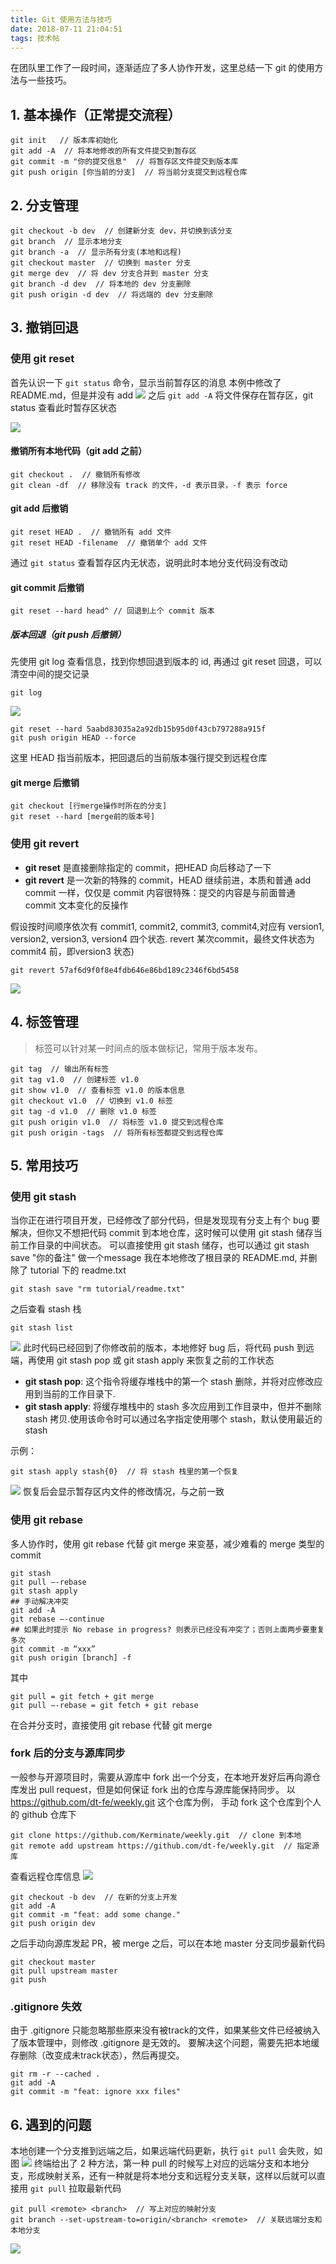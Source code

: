 ```yaml
---
title: Git 使用方法与技巧
date: 2018-07-11 21:04:51
tags: 技术帖
---
```

在团队里工作了一段时间，逐渐适应了多人协作开发，这里总结一下 git 的使用方法与一些技巧。

## 1. 基本操作（正常提交流程）

```
git init   // 版本库初始化
git add -A  // 将本地修改的所有文件提交到暂存区
git commit -m "你的提交信息"  // 将暂存区文件提交到版本库
git push origin [你当前的分支]  // 将当前分支提交到远程仓库
```
<!--more-->

## 2. 分支管理
```
git checkout -b dev  // 创建新分支 dev，并切换到该分支
git branch  // 显示本地分支
git branch -a  // 显示所有分支(本地和远程)
git checkout master  // 切换到 master 分支
git merge dev  // 将 dev 分支合并到 master 分支
git branch -d dev  // 将本地的 dev 分支删除
git push origin -d dev  // 将远端的 dev 分支删除
```

## 3. 撤销回退 
### 使用 git reset
首先认识一下 `git status` 命令，显示当前暂存区的消息
本例中修改了 README.md，但是并没有 add
![](https://i.loli.net/2018/11/20/5bf3a7c6377cb.jpg)
之后 `git add -A` 将文件保存在暂存区，git status 查看此时暂存区状态

![](https://i.loli.net/2018/11/20/5bf3a7c79100d.jpg)

#### 撤销所有本地代码（git add 之前）
```
git checkout .  // 撤销所有修改
git clean -df  // 移除没有 track 的文件，-d 表示目录，-f 表示 force
```

#### git add 后撤销
```
git reset HEAD .  // 撤销所有 add 文件
git reset HEAD -filename  // 撤销单个 add 文件
```
通过 `git status` 查看暂存区内无状态，说明此时本地分支代码没有改动

#### git commit 后撤销
```
git reset --hard head^ // 回退到上个 commit 版本
```

##### 版本回退（git push 后撤销）
先使用 git log 查看信息，找到你想回退到版本的 id, 再通过 git reset 回退，可以清空中间的提交记录

```
git log
```
![](https://i.loli.net/2018/11/20/5bf3a7bb321f0.jpg)

```
git reset --hard 5aabd83035a2a92db15b95d0f43cb797288a915f
git push origin HEAD --force
```
这里 HEAD 指当前版本，把回退后的当前版本强行提交到远程仓库

#### git merge 后撤销
```
git checkout [行merge操作时所在的分支]
git reset --hard [merge前的版本号]
```

### 使用 git revert
- **git reset** 是直接删除指定的 commit，把HEAD 向后移动了一下
- **git revert** 是一次新的特殊的 commit，HEAD 继续前进，本质和普通 add commit 一样，仅仅是 commit 内容很特殊：提交的内容是与前面普通 commit 文本变化的反操作

假设按时间顺序依次有 commit1, commit2, commit3, commit4,对应有 version1, version2, version3, version4 四个状态.
revert 某次commit，最终文件状态为 commit4 前，即version3 状态)
```
git revert 57af6d9f0f8e4fdb646e86bd189c2346f6bd5458
```
![](https://i.loli.net/2018/11/20/5bf3a7bbda57e.png)

## 4. 标签管理
> 标签可以针对某一时间点的版本做标记，常用于版本发布。

```
git tag  // 输出所有标签
git tag v1.0  // 创建标签 v1.0
git show v1.0  // 查看标签 v1.0 的版本信息
git checkout v1.0  // 切换到 v1.0 标签
git tag -d v1.0  // 删除 v1.0 标签
git push origin v1.0  // 将标签 v1.0 提交到远程仓库
git push origin -tags  // 将所有标签都提交到远程仓库
```

## 5. 常用技巧
### 使用 git stash
当你正在进行项目开发，已经修改了部分代码，但是发现现有分支上有个 bug 要解决，但你又不想把代码 commit 到本地仓库，这时候可以使用 git stash 储存当前工作目录的中间状态。
可以直接使用 git stash 储存，也可以通过 git stash save "你的备注" 做一个message
我在本地修改了根目录的 README.md, 并删除了 tutorial 下的 readme.txt
```
git stash save "rm tutorial/readme.txt"
```
之后查看 stash 栈
```
git stash list
```
![](https://i.loli.net/2018/11/20/5bf3a7bb69ad0.jpg)
此时代码已经回到了你修改前的版本，本地修好 bug 后，将代码 push 到远端，再使用 git stash pop 或 git stash apply 来恢复之前的工作状态
- **git stash pop**: 这个指令将缓存堆栈中的第一个 stash 删除，并将对应修改应用到当前的工作目录下.
- **git stash apply**: 将缓存堆栈中的 stash 多次应用到工作目录中，但并不删除 stash 拷贝.使用该命令时可以通过名字指定使用哪个 stash，默认使用最近的 stash

示例：
```
git stash apply stash{0}  // 将 stash 栈里的第一个恢复
```

![](https://i.loli.net/2018/11/20/5bf3a7c6865c2.jpg)
恢复后会显示暂存区内文件的修改情况，与之前一致

### 使用 git rebase
多人协作时，使用 git rebase 代替 git merge 来变基，减少难看的 merge 类型的 commit
```
git stash
git pull —-rebase
git stash apply
## 手动解决冲突
git add -A
git rebase —-continue
## 如果此时提示 No rebase in progress? 则表示已经没有冲突了；否则上面两步要重复多次
git commit -m “xxx”
git push origin [branch] -f
```
其中
```
git pull = git fetch + git merge
git pull –-rebase = git fetch + git rebase
```
在合并分支时，直接使用 git rebase 代替 git merge

### fork 后的分支与源库同步
一般参与开源项目时，需要从源库中 fork 出一个分支，在本地开发好后再向源仓库发出 pull request，但是如何保证 fork 出的仓库与源库能保持同步。
以 https://github.com/dt-fe/weekly.git 这个仓库为例，
手动 fork 这个仓库到个人的 github 仓库下
```shell
git clone https://github.com/Kerminate/weekly.git  // clone 到本地
git remote add upstream https://github.com/dt-fe/weekly.git  // 指定源库
```
查看远程仓库信息
![](https://i.loli.net/2018/11/19/5bf28a00963e2.png)
```
git checkout -b dev  // 在新的分支上开发
git add -A
git commit -m "feat: add some change."
git push origin dev
```
之后手动向源库发起 PR，被 merge 之后，可以在本地 master 分支同步最新代码
```
git checkout master
git pull upstream master
git push
```

### .gitignore 失效
由于 .gitignore 只能忽略那些原来没有被track的文件，如果某些文件已经被纳入了版本管理中，则修改 .gitignore 是无效的。 要解决这个问题，需要先把本地缓存删除（改变成未track状态），然后再提交。
```
git rm -r --cached .
git add -A
git commit -m "feat: ignore xxx files"
```

## 6. 遇到的问题
本地创建一个分支推到远端之后，如果远端代码更新，执行 `git pull` 会失败，如图
![](https://i.loli.net/2018/11/20/5bf3a7c5d3183.png)
终端给出了 2 种方法，第一种 pull 的时候写上对应的远端分支和本地分支，形成映射关系，还有一种就是将本地分支和远程分支关联，这样以后就可以直接用 `git pull` 拉取最新代码
```
git pull <remote> <branch>  // 写上对应的映射分支
git branch --set-upstream-to=origin/<branch> <remote>  // 关联远端分支和本地分支
```
![](https://i.loli.net/2018/11/20/5bf3a7c6c8b56.png)
